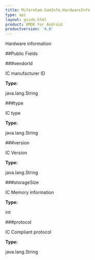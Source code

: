 ```yaml
---
title: MifareSam.SamInfo.HardwareInfo
type: api
layout: guide.html
product: EMDK For Android
productversion: '4.0'
---
```



Hardware information

##Public Fields

###vendorId

IC manufacturer ID

**Type:**

java.lang.String

###type

IC type

**Type:**

java.lang.String

###version

IC Version

**Type:**

java.lang.String

###storageSize

IC Memory information

**Type:**

int

###protocol

IC Compliant protocol

**Type:**

java.lang.String












